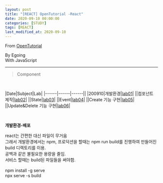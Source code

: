 ```yaml
---
layout: post
title: "[REACT] OpenTutorial -React"
date: 2020-09-10 00:00:00
categories: [STUDY]
tags: [REACT]
last_modified_at: 2020-09-10
---
```


From [OpenTutorial](https://www.inflearn.com/course/react-%EC%83%9D%ED%99%9C%EC%BD%94%EB%94%A9/dashboard)
<p>
By Egoing
<br>With JavaScript</p>

---

> Component

<br>

|Date|Subject|Lab|
|------|------|------||
|200910|개발환경|[lab01](https://github.com/Sinyoung3016/React_Tutorial/tree/master/react-app)|
||컴포넌트 제작|[lab02]()|
||State|[lab03]()|
||Event|[lab04]()|
||Create 기능 구현|[lab05]()|
||Update&Delete 기능 구현|[lab06]()|

<br>

__개발환경-배포__

<p>
react는 간편한 대신 파일이 무거움
<br>그래서 개발환경에서는 npm, 프로덕션을 할때는 npm run build를 진행하여 만들어진
<br>build 디렉토리를 이용.
<br>공백과 같은 불필요한 용량을 줄임.
<br>서비스 할때는 build된 파일들을 써야함.
<br>
<br>npm install -g serve
<br>npx serve -s build
</p>


<br>
<br>



